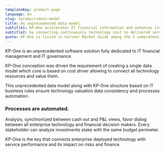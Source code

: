 ```yaml
---
templateKey: product-page
language: en
slug: +product+data-model
title: An unprecedented data model
subtitle1: KP-One accelerates IT financial information and enhances its reliability
subtitle2: by connecting continuously technology cost to delivered services
quote: KP-One is listed in Gartner Market Guide among the 5 comprehensive solutions for IT Financial Management.
---
```

KP-One is an unprecedented software solution fully dedicated to IT financial management and IT governance.

KP-One conception was driven the requirement of creating a single data model which core is based on cost driver allowing to connect all technology resources and value them.

This unprecedented data model along with KP-One structure based on IT business rules ensure technology valuation data consistency and processes automation.
 
### Processes are automated.

Analysis, synchronized between cash out and P&L views, favor dialog between all enterprise technology and financial decision makers. Every stakeholder can analyze investments stake with the same budget perimeter.

KP-One is the key that connects enterprise deployed technology with service performance and its impact on risks and finance.
